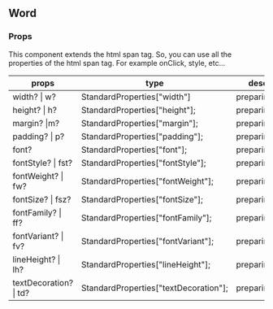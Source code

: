 ## Word

### Props

This component extends the html span tag.
So, you can use all the properties of the html span tag.
For example onClick, style, etc...

| props                  | type                                  | desc         | default |
| ---------------------- | ------------------------------------- | ------------ | ------- |
| width? \| w?           | StandardProperties["width"]           | preparing... | -       |
| height? \| h?          | StandardProperties["height"];         | preparing... | -       |
| margin? \|m?           | StandardProperties["margin"];         | preparing... | -       |
| padding? \| p?         | StandardProperties["padding"];        | preparing... | -       |
| font?                  | StandardProperties["font"];           | preparing... | -       |
| fontStyle? \| fst?     | StandardProperties["fontStyle"];      | preparing... | -       |
| fontWeight? \| fw?     | StandardProperties["fontWeight"];     | preparing... | -       |
| fontSize? \| fsz?      | StandardProperties["fontSize"];       | preparing... | -       |
| fontFamily? \| ff?     | StandardProperties["fontFamily"];     | preparing... | -       |
| fontVariant? \| fv?    | StandardProperties["fontVariant"];    | preparing... | -       |
| lineHeight? \| lh?     | StandardProperties["lineHeight"];     | preparing... | -       |
| textDecoration? \| td? | StandardProperties["textDecoration"]; | preparing... | -       |
